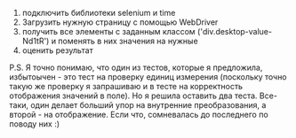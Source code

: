 1) подключить библиотеки selenium и time
2) Загрузить нужную страницу с помощью WebDriver
3) получить все элементы с заданным классом ('div.desktop-value-Nd1tR') и поменять в них значения на нужные
4) оценить результат
   
Р.S. Я точно понимаю, что один из тестов, которые я предложила, избытоычен - это тест на проверку единиц измерения
(поскольку точно такую же проверку я запрашиваю и в тесте на корректность отображения значений в поле).
Но я решила оставить два теста. Все-таки, один делает больший упор на внутренние преобразования, а второй - на отображение.
Если что, сомневалась до последнего по поводу них :)
